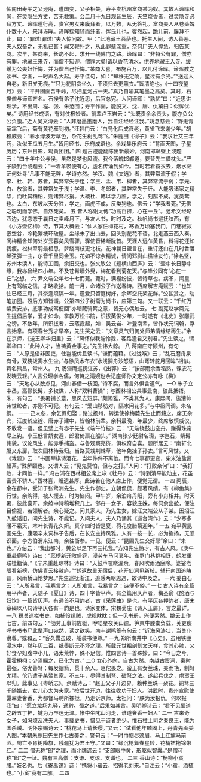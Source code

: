 <!-- { "loadSidebar": true } -->
恽南田寿平之父逊庵，遭国变，父子相失，寿平卖杭州富商某为奴。其故人谛晖和尚，在灵隐坐方丈，苦无救策。会二月十九日观音生辰，天竺烧香者，过灵隐寺必拜方丈。谛晖道行高，贵官男女来膜拜者，以万数，从无答礼。富商夫人从苍头婢仆数十人，来拜谛晖。谛晖探知颀而纤者，恽氏儿也，矍然起，跪儿前，膜拜不止，曰：“罪过!罪过!”夫人惊问故。甲：“此地藏王菩萨也。托生人间，访人善恶。夫人奴畜之，无礼已甚；闻又鞭扑之，从此罪孽深重，奈何尸夫人惶急，归告某商。次早，某商来，长跪不起，求开一线佛门之路。谛晖曰：“非特公有罪，僧亦有罪。地藏王来寺，而僧不知迎，僧罪大矣!请以香花清水，供养地藏王入寺，缓缓为公夫妇忏悔，并为僧自己忏悔。”某商大喜，布施百万，以儿付谛晖。谛晖教之读书、学画，一时声名大起。寿平佳句，如：“蝉移无定响，星过有余光。”“送迎人自老，新旧岁无痕。”“只为花阴贪坐久，不须归去更熏衣。”皆清绝也。《十四夜望月》云：“平开图画含千岭，尽扫星河占一天。”真乃自喻其笔墨之高矣。其时，石揆僧与谛晖齐名。石揆有弟子沈近思，后官总宪。人问谛晖：“孰优”曰：“近思讲理学，不出周、程、张、朱范围；寿平作画，能脱文、沈、唐、仇窠臼：似恽优矣。”
诗用经书成语，有对仗极妙者。前辈卢玉岩云：“头既责余余责头，腹亦负公公负腹。”近人吴文溥云：“人非磨墨墨磨人，我自注经经注我。”姚念慈云：“野无青草霜飞后，菊有黄花雁到初。”汪韩门云：“白凫化后成衰老，黄雀飞来谢少年。”胡稚威云：“春水绿波芳草色，杂花生树乱莺飞。”朱鹿田《得子》云：“我求壮艾三年药，汝似王瓜五月生。”皆用经书、乐府成语也。余戏集乐府云：“背画天图，子星历历；东升日影，鸡黄团团。”
四
题古迹能翻陈出新最妙。河南邯郸壁上或题云：“四十年中公与侯，虽然是梦也风流。我今落魄邯郸道，要替先生借枕头。”严子陵钓台或题云；“一着羊裘便有心，虚名传诵到如今。当时若着蓑衣去，烟水茫茫何处寻”凡事不能无弊，学诗亦然。学汉、魏《文选》者，其弊常流于假；学李、杜、韩、苏者，其弊常失于粗；学王、孟、韦、柳者，其弊常流于弱；学元、白、放翁者，其弊常失于浅；学温、李、冬郎者，其弊常失于纤。人能吸诸家之精华，而吐其糟粕，则诸弊尽捐。大概杜、韩以学力胜，学之，刻鹄不成，犹类鹜也。太白、东坡以天分胜，学之，画虎不成，反类狗也。佛云；“学我者死。”无佛之聪明而学佛，自然死矣。
五
昔人称谢太傅“功高百辟，心在一丘”。范希文经略西边，犹恋恋于曩日之圭峰月下，与友人书，时时及之。秋帆尚书巡抚陕西，有《小方壶忆梅》诗，节其大概云：“仙人家住梅花村，寒香万顷塞我门。门巷寂寂嵌空谷，冷艳繁枝环破屋。尘缘未了出山去，回头别花花不语。北走燕云西入秦，问梅精舍知何处岁云暮矣风雪骤，驿使音稀断陇首。天涯人远乍黄昏，料得花还如我瘦。松林翠羽最相思，梦绕南枝更北枝。花神曩日盟言在，重订还山在几时香落琴弦弹一曲，尔音千里同金玉。花如不谅余精诚，请问邓尉山樵徐友竹。”徐名坚，苏州木渎人，能诗工画，余旧交也。张文敏公《题横山西庐》云：“壶中长日静中缘，我亦曾经四小年。不及苍髯墙外叟，梅花看到菊花天。”与毕公同有“心在一丘”之想。
六
尹文端公年七十七而薨。薨时，满榻纷披，皆诗草也。病革，闻皇上有驾临之信，才略收拾。前一月，命诸公子作送春诗。西席解吉庵赋云：“也知住已经三月，其奈逢须隔一年。遗爱只留庭树好，余晖空托架花鲜。”公甚赏之，动笔加圈。殁后方知皆谶。公第四公子树斋为尚书，应第三句。又一联云：“千红万紫费安排，底事功成驾便回”亦暗藏骑箕之意，皆无心偶触云。
七
副宪赵学斋先生提倡后学，爱才如命。掌教万松书院，识拔英俊少年，一时遂有《北史》张雕武之谤。不数年，所识拔者，云蒸霞起，如：吴云岩、叶登南辈，皆作状元词翰，浮言始息。有项春台秀才早卒，先生哭之云：“文章灵气归何处师弟情缘结再生。”余在京师，《送王卿华归里》云：“风怀似我能怜我，客路逢君又别君。”先生读之，谓卿华曰：“此种人才，当铸黄金事之。”先生讳大鲸。
八
蒋南庄守颍州，有句云：“人原是俗非因吏，仕岂能优且读书。”谦而蕴藉。《过泷喉》云；“乱石磨舟泉有骨，双桡拨雾水生尘。”与徐凤木布衣“水浅搁舟沙怒语，山弯转舵月回眸”相似。蒋名熊昌，常州人。
九
汤潜庵巡抚江苏，《出郭》云：“按部雨余香稻熟，课农花发晓云轻。”人言公理学名儒，何诗之清婉也余记座师孙文定公亦有咏《梅》云：“天地心从数点见，河山春借一枝回。”诗不腐，而言外俱含道气。
一O
朱子立中丞，高颧长髯，多权谋，人称“双料曹操”；与西林相公共事云南，彼此抵牾。朱，有句云：“畏暑铺长簟，思风去短屏。”颇闲雅，不类其为人。康熙间，施漕帅讳世纶者，亦刚不可犯。有句云：“爱山移舫对，隔水问花多。”与中丞同调。朱名纲。
一一
己未冬，余乞假归娶；路过扬州，转运使徐梅麓先生止而觞之。席无杂宾，汪度龄应铨、唐赤子建中，皆翰林前辈。余科最晚，年最少，终席敬慎威仪，不敢发一语。但见壁上有赤子先生《端午竹枝》云：“无端铙鼓出空舟，赚得珠帘尽上钩。小玉低言娇女避，郎君倚扇在船头。”
湖南张少廷尉名璨，字岂石，紫髯伟貌，议论风生，能赤手捕盗。与鲁观察亮侪，俱权奇自喜。题所居云：“南轩北牖又东扉，取次园林待我归。当路莫栽荆棘草，他年免挂子孙衣。”言可风世。又《戏题》云：“书画琴棋诗酒花，当年件件不离他。而今七事都更变，柴米油盐酱醋茶。”殊解颐也。又谓人云；“见鬼莫怕，但与之打。”人问：“打败奈何”曰：“我打败，才同他一样。”
冯古浦在西林相公席上咏《牡丹》云：“诗到清平能动主，花虽富贵不骄人。”西林喜，赠遗甚厚。此诗若在他人席上作，便觉无谓。
一四
丙辰，余在都中，受知于张鹭洲先生。先生作御史，立朝侃侃，颇著风绩。有《柳鱼集》行世。余购得，被人攫去，时为恼闷。甲午岁，余泊舟丹阳，旁有小舟相并。时天暑，彼此窗开。余舱中诗稿堆积几上。邻舟一女子，容貌庄姝，每伺余出舱，便注目偷视，若领解者。余心疑之。问其家人，乃先生女，嫁汪文端公从子某。因招汪入舱话旧。问先生诗，不能记。入问夫人，夫人乃诵其《巡台湾作》云：“少寒多暖不霜天，木叶长青花久妍。真个四时皆是夏，荷花度腊菊迎年。”
一五
宛平黄昆圃先生，康熙辛未词林子告后，在长安主持风雅。人有一技一长，必为揄扬，无须识面。李方伯渭来江南，余往衙参。一见，便云：“昆圃先生交好耶”余曰：“未也。”方伯云：“我出都时，黄公以足下再三托我。”方知先生怜才，有古人风。《庚午重赴鹿鸣》诗曰：“蕊榜新开敞盛筵，漫劳车马问衰年。雀罗门巷群相讶，鹤发重联桂籍仙。”《辛未重赴琼林》诗曰：“天鼓声喧晓漏余，春风吹雨洒庭除。婆娑老眼看新榜，仿佛青云接敝庐。”“鹤返故巢无宿侣，花开仙洞见新枝。辅轩南国追畴昔，风雨桥山怆梦思。”先生巡抚浙江，追感两朝恩遇，故诗中及之。
一六
姜白石云：“人所易言，我寡言之；人所难言，我易言之：诗便不俗。”
一七
古人诗有全篇用平声者，天随子《夏日》诗，四十字皆平声。有全篇用仄声者，梅圣俞《酌酒与妇饮》一篇皆仄声。有通首不用韵者，古《采莲曲》是也。有平仄各押韵者，唐末章碣以八句诗平仄各有一韵是也。诗家变体，宋魏菊庄《诗人玉屑》，言之最详。
—八
税关巡拦书吏，如捕役缉贼，虎视眈眈；但一见书册，兴便索然。姚云上作七古，前四句云：“劬劳王事前旌驱，咿唔星夜关山逾。笋束牛腰橐负载，关吏疾呼书书书尸此辈声口宛然，读之欲笑。南丰谢鸣篁有句云：“近海风涛壮，当关仆隶尊。”或和云：“客久囊虽破，船装书便尊。”
一九
郑所南井中《心史》，虽用铁匣浸水中，然年历二百，纸墨断无不坏之理。所载元世祖剖割文天祥，食其心肺，又好食孕妇腹中小儿，语太荒悖，殊不足信。惟四言诗一首殊妙，曰：“今日之今，霍霍栩栩；少焉瞩之，已化为古。”
二O
女心外向，自古为然。南越古蛮洞，秦时最强，俗尤善弩；每发锢箭，贯十余人。赵佗畏之。蛮王有女兰珠，美而艳，制弩尤精。佗乃遣子某赘其家。不三年，尽得其制弩、破弩之法。遂起兵伐之，虏蛮王以归。此事见《粤峤志》。余赋诗云：“赵王父子开边界，赖种兰珠一朵花。铜弩三千随婿去，女儿心太为夫家。”按后世开边，往往收功于妇人。洪武时，贵州宣慰使霭翠妻奢香，为都督马聘所裸挞，乃走诉京师。太祖问：“朕为汝报仇，何以报我”曰：“愿立龙场九驿，通黔、蜀之道。”后果如其言。吴明卿诗云：“君不见蜀道之辟五丁神，犍为万卒迷无津。帐中坐叱山河走，谁道奢香一妇人”
二一
古来奇女子，如冯燎及冼夫人，事载史书，惜见于诗者绝少。惟石柱土司之秦良玉，能为国杀贼。明怀宗赐诗云：“桃花马上请长缨。”又云：“试看他年麟阁上，丹青先画美人图。”本朝朱鹿田先生作七古美之，警句云：“一时巾帼尽须眉，马上红旗马前酒。蜀亡不肯树降旗，残疆犹为君王守。”又曰：“绿沉枪舞春星转，花桶裙拖锦带红。”
二二
僧无称“郎”之理，而北魏谚云：“支郎眼中黄，形躯似智囊。”是僧可称“郎”之一证。魏有三高僧：支谦、支谅、支谶也。
二三
香山诗：“杨柳小蛮腰。”妓名也。后《寄禹锡》诗：“携将小蛮去，招得老刘来。”自注云：“小蛮，酒植也。”“小蛮”竟有二解。
二四
